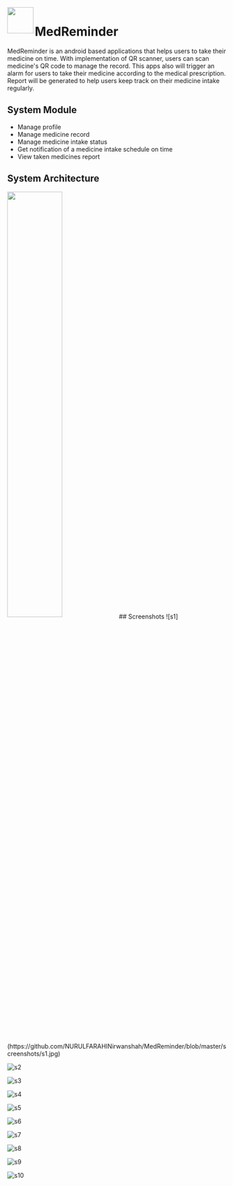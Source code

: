 <img src="https://github.com/NURULFARAHINirwanshah/MedReminder/blob/master/app/src/main/res/drawable/logo.png" align="left" width="60px">

# MedReminder
MedReminder is an android based applications that helps users to take their medicine on time. With implementation of QR scanner, users can scan medicine's QR code to manage the record. This apps also will trigger an alarm for users to take their medicine according to the medical prescription. Report will be generated to help users keep track on their medicine intake regularly.
 
## System Module
* Manage profile
*	Manage medicine record
*	Manage medicine intake status
*	Get notification of a medicine intake schedule on time
*	View taken medicines report

## System Architecture
<img src="https://github.com/NURULFARAHINirwanshah/MedReminder/blob/master/screenshots/architecture" align="center" width="50%">
## Screenshots
![s1](https://github.com/NURULFARAHINirwanshah/MedReminder/blob/master/screenshots/s1.jpg)

![s2](https://github.com/NURULFARAHINirwanshah/MedReminder/blob/master/screenshots/s2.jpg)

![s3](https://github.com/NURULFARAHINirwanshah/MedReminder/blob/master/screenshots/s3.jpg)

![s4](https://github.com/NURULFARAHINirwanshah/MedReminder/blob/master/screenshots/s4.jpg)

![s5](https://github.com/NURULFARAHINirwanshah/MedReminder/blob/master/screenshots/s5.jpg)

![s6](https://github.com/NURULFARAHINirwanshah/MedReminder/blob/master/screenshots/s6.jpg)

![s7](https://github.com/NURULFARAHINirwanshah/MedReminder/blob/master/screenshots/s7.jpg)

![s8](https://github.com/NURULFARAHINirwanshah/MedReminder/blob/master/screenshots/s8.jpg)

![s9](https://github.com/NURULFARAHINirwanshah/MedReminder/blob/master/screenshots/s9.jpg)

![s10](https://github.com/NURULFARAHINirwanshah/MedReminder/blob/master/screenshots/s10.jpg)
